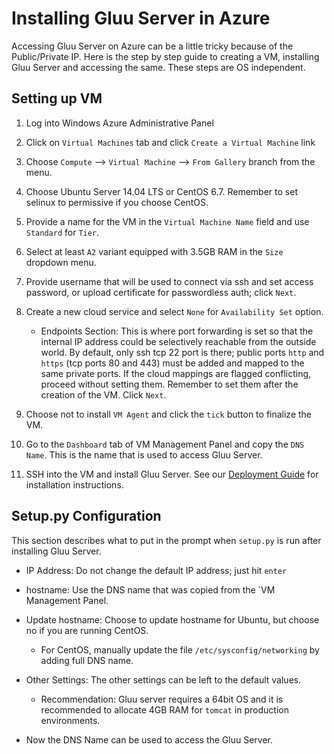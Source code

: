 # Installing Gluu Server in Azure

Accessing Gluu Server on Azure can be a little tricky because of the
Public/Private IP. Here is the step by step guide to creating a VM,
installing Gluu Server and accessing the same. These steps are OS
independent.

## Setting up VM

1. Log into Windows Azure Administrative Panel

2. Click on `Virtual Machines` tab and click `Create a Virtual Machine` link

3. Choose `Compute` --> `Virtual Machine` --> `From Gallery` branch from
the menu.

4. Choose Ubuntu Server 14.04 LTS or CentOS 6.7. Remember to set selinux
to permissive if you choose CentOS.

5. Provide a name for the VM in the `Virtual Machine Name` field and use
`Standard` for `Tier`.

6. Select at least `A2` variant equipped with 3.5GB RAM in the `Size`
dropdown menu.

7. Provide username that will be used to connect via ssh and set access
password, or upload certificate for passwordless auth; click `Next`.

8. Create a new cloud service and select `None` for `Availability Set`
option.
	* Endpoints Section: This is  where port forwarding is set so that
the internal IP address could be selectively reachable from the outside
world. By default, only ssh tcp 22 port is there; public ports `http`
and `https` (tcp ports 80 and 443) must be added and mapped to the same
private ports. If the cloud mappings are flagged conflicting, proceed
without setting them. Remember to set them after the creation of the VM.
Click `Next`.

9. Choose not to install `VM Agent` and click the `tick` button to
finalize the VM.

10. Go to the `Dashboard` tab of VM Management Panel and copy the `DNS
Name`. This is the name that is used to access Gluu Server.

11. SSH into the VM and install Gluu Server. See our [Deployment
Guide](http://www.gluu.org/docs/admin-guide/deployment/) for
installation instructions.

## Setup.py Configuration

This section describes what to put in the prompt when `setup.py` is run
after installing Gluu Server.

* IP Address: Do not change the default IP address; just hit `enter`

* hostname: Use the DNS name that was copied from the `VM Management Panel.

* Update hostname: Choose to update hostname for Ubuntu, but choose no
if you are running CentOS.
	* For CentOS, manually update the file `/etc/sysconfig/networking`
	by adding full DNS name.

* Other Settings: The other settings can be left to the default values.
	* Recommendation: Gluu server requires a 64bit OS and it is recommended to allocate 4GB RAM for `tomcat` in production environments.

* Now the DNS Name can be used to access the Gluu Server.
